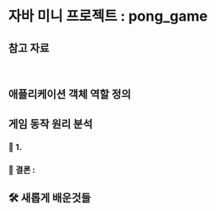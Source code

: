 # 자바 미니 프로젝트 : pong_game

## 참고 자료

<br/>

## 애플리케이션 객체 역할 정의



## 게임 동작 원리 분석


### 📌 1. 

### 📝 결론 : 


## 🛠 새롭게 배운것들
